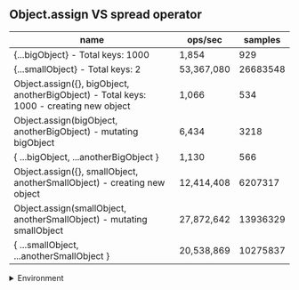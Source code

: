 ## Object.assign VS spread operator

|name|ops/sec|samples|
|-|-|-|
|{...bigObject} - Total keys: 1000|1,854|929|
|{...smallObject} - Total keys: 2|53,367,080|26683548|
|Object.assign({}, bigObject, anotherBigObject) - Total keys: 1000 - creating new object|1,066|534|
|Object.assign(bigObject, anotherBigObject) - mutating bigObject|6,434|3218|
|{ ...bigObject, ...anotherBigObject }|1,130|566|
|Object.assign({}, smallObject, anotherSmallObject) - creating new object|12,414,408|6207317|
|Object.assign(smallObject, anotherSmallObject) - mutating smallObject|27,872,642|13936329|
|{ ...smallObject, ...anotherSmallObject }|20,538,869|10275837|


<details>
<summary>Environment</summary>

* __Machine:__ linux x64 | 4 vCPUs | 7.6GB Mem
* __Run:__ Mon Sep 30 2024 21:41:59 GMT+0000 (Coordinated Universal Time)
</details>

<!--
{"environment":{"platform":"linux","arch":"x64","cpus":4,"totalMemory":7.597888946533203},"benchmarks":[{"name":"{...bigObject} - Total keys: 1000","opsSec":1854.9984714932402,"samples":929},{"name":"{...smallObject} - Total keys: 2","opsSec":53367080.3100784,"samples":26683548},{"name":"Object.assign({}, bigObject, anotherBigObject) - Total keys: 1000 - creating new object","opsSec":1066.9522720739642,"samples":534},{"name":"Object.assign(bigObject, anotherBigObject) - mutating bigObject","opsSec":6434.100820724344,"samples":3218},{"name":"{ ...bigObject, ...anotherBigObject }","opsSec":1130.223762938641,"samples":566},{"name":"Object.assign({}, smallObject, anotherSmallObject) - creating new object","opsSec":12414408.00811662,"samples":6207317},{"name":"Object.assign(smallObject, anotherSmallObject) - mutating smallObject","opsSec":27872642.781537037,"samples":13936329},{"name":"{ ...smallObject, ...anotherSmallObject }","opsSec":20538869.781034324,"samples":10275837}]}-->
